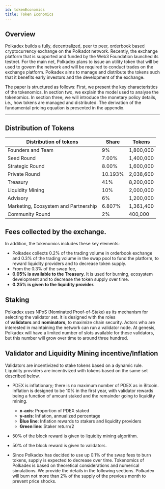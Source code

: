 ```yaml
---
id: tokenEconomics
title: Token Economics
---
```


## Overview

Polkadex builds a fully, decentralized, peer to peer, orderbook based cryptocurrency exchange on the Polkadot network. Recently, the exchange platform that is supported and funded by the Web3 Foundation launched its testnet. For the main net, Polkadex plans to issue an utility token that will be used to govern the network and will be required to conduct trades on the exchange platform. Polkadex aims to manage and distribute the tokens such that it benefits early investors and the development of the exchange.

The paper is structured as follows: First, we present the key characteristics of the tokenomics. In section two, we explain the model used to analyse the tokenomics. In section three, we will introduce the monetary policy details, i.e., how tokens are managed and distributed. The derivation of the fundamental pricing equation is presented in the appendix.

---

## Distribution of Tokens

| Distribution of tokens                | Share         |  Tokens       |
| ------------------------------------- | ------------- | ------------- |
| Founders and Team                     | 9%            | 1,800,000     |
| Seed Round                            | 7.00%         | 1,400,000     |
| Strategic Round                       | 8.00%         | 1,600,000     |
| Private Round                         | 10.193%       | 2,038,600     |
| Treasury                              | 41%           | 8,200,000     |
| Liquidity Mining                      | 10%           | 2,000,000     |
| Advisory                              | 6%            | 1,200,000     |
| Marketing, Ecosystem and Partnership  | 6.807%        | 1,361,400     |
| Community Round                       | 2%            | 400,000       |

## Fees collected by the exchange.

In addition, the tokenomics includes these key elements:

* Polkadex collects 0.2% of the trading volume in orderbook exchange and 0.3% of the trading volume in the swap pool to fund the platform, to reward liquidity providers and to decrease token supply.
* From the 0.3% of the swap fee,
* **0.05% is available to the Treasury.** It is used for burning, ecosystem development and to decrease the token supply over time.
* **0.25% is given to the liquidity provider.**

## Staking
Polkadex uses NPoS (Nominated Proof-of-Stake) as its mechanism for selecting the validator set. It is designed with the roles of **validators** and **nominators**, to maximize chain security. Actors who are interested in maintaining the network can run a validator node. At genesis, Polkadex will have a limited number of slots available for these validators, but this number will grow over time to around three hundred.

## Validator and Liquidity Mining incentive/Inflation
Validators are incentivized to stake tokens based on a dynamic rule. Liquidity providers are incentivized with tokens based on the same set described below.

* PDEX is inflationary; there is no maximum number of PDEX as in Bitcoin. Inflation is designed to be 10% in the first year, with validator rewards being a function of amount staked and the remainder going to liquidity mining.
  * **x-axis**: Proportion of PDEX staked
  * **y-axis**: Inflation, annualized percentage
  * **Blue line**: Inflation rewards to stakers and liquidity providers
  * **Green line**: Staker return/2

* 50% of the block reward is given to liquidity mining algorithm.

* 50% of the block reward is given to validators.

* Since Polkadex has decided to use up 0.1% of the swap fees to burn tokens, supply is expected to decrease over time. Tokenomics of Polkadex is based on theoretical considerations and numerical simulations. We provide the details in the following sections. Polkadex will burn not more than 2% of the supply of the previous month to prevent price shocks.